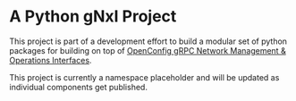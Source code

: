 # A Python gNxI Project

This project is part of a development effort to build a modular set of python packages 
for building on top of [OpenConfig gRPC Network Management & Operations Interfaces](https://www.openconfig.net/projects/rpc/).

This project is currently a namespace placeholder and will be updated as individual 
components get published.

